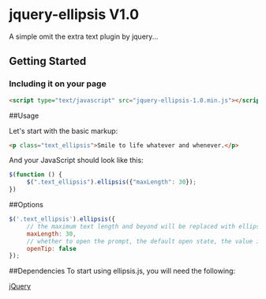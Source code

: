 # jquery-ellipsis V1.0
A simple omit the extra text plugin by jquery...
## Getting Started

### Including it on your page
```html
<script type="text/javascript" src="jquery-ellipsis-1.0.min.js"></script>
```

##Usage

Let's start with the basic markup:

```html
<p class="text_ellipsis">Smile to life whatever and whenever.</p>
```

And your JavaScript should look like this:

```js
$(function () {
     $(".text_ellipsis").ellipsis({"maxLength": 30});
})
```

##Options

```js
$('.text_ellipsis').ellipsis({
     // the maximum text length and beyond will be replaced with ellipses
     maxLength: 30,
     // whether to open the prompt, the default open state, the value is true
     openTip: false
});
```

##Dependencies
To start using ellipsis.js, you will need the following:

[jQuery](http://jquery.com/download/)
